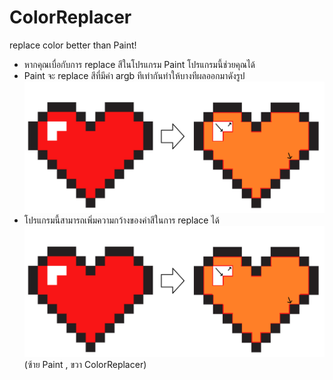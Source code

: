 # ColorReplacer
replace color better than Paint!
- หากคุณเบื่อกับการ replace สีในโปรแกรม Paint โปรแกรมนี้ช่วยคุณได้
- Paint จะ replace สีที่มีค่า argb ทีเท่ากันทำให้บางทีผลออกมาดังรูป
![Bad replace](https://github.com/MrYellowSock/ColorReplacer/blob/master/heart.png)
- โปรแกรมนี้สามารถเพิ่มความกว้างของค่าสีในการ replace ได้
![Compare replace](https://github.com/MrYellowSock/ColorReplacer/blob/master/heart.png)
  (ซ้าย Paint , ขวา ColorReplacer)
